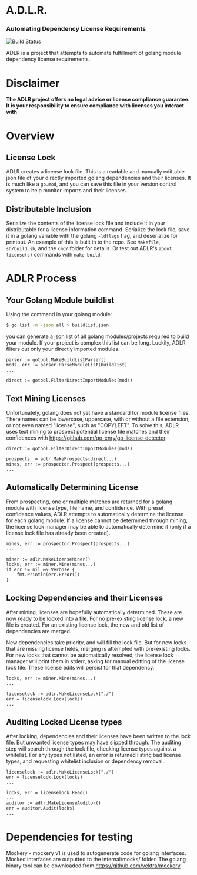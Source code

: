 # A.D.L.R.
### **A**utomating **D**ependency **L**icense **R**equirements

[![Build Status](https://www.travis-ci.com/blocky/adlr.svg?token=JczzdP6eMqmEqysZ8pDf&branch=main)](https://www.travis-ci.com/blocky/adlr)

ADLR is a project that attempts to automate fulfillment of golang module dependency license requirements.

# Disclaimer
**The ADLR project offers no legal advice or license compliance guarantee. It is your responsibility to ensure compliance with licenses you interact with**

# Overview
## License Lock
ADLR creates a license lock file. This is a readable and manually edittable json file of your directly imported golang dependencies and their licenses. It is much like a `go.mod`, and you can save this file in your version control system to help monitor imports and their licenses.

## Distributable Inclusion
Serialize the contents of the license lock file and include it in your distributable for a license information command. Serialize the lock file, save it in a golang variable with the golang `-ldflags` flag, and deserialize for printout. An example of this is built in to the repo. See `Makefile`, `sh/build.sh`, and the `cmd/` folder for details. Or test out ADLR's `about license(s)` commands with `make build`.

# ADLR Process
## Your Golang Module buildlist
Using the command in your golang module:
```sh
$ go list -m -json all > buildlist.json
```
you can generate a json list of all golang modules/projects required to build your module.
If your project is complex this list can be long. Luckily, ADLR filters out only your directly imported modules.
```golang
parser := gotool.MakeBuildListParser()
mods, err := parser.ParseModuleList(buildlist)
...

direct := gotool.FilterDirectImportModules(mods)
```

## Text Mining Licenses
Unfortunately, golang does not yet have a standard for module license files. There names can be lowercase, uppercase, with or without a file extension, or not even named "license", such as "COPYLEFT". To solve this, ADLR uses text mining to prospect potential license file matches and their confidences with https://github.com/go-enry/go-license-detector.
```golang
direct := gotool.FilterDirectImportModules(mods)

prospects := adlr.MakeProspects(direct...)
mines, err := prospector.Prospect(prospects...)
...
```

## Automatically Determining License
From prospecting, one or multiple matches are returned for a golang module with license type, file name, and confidence. With preset confidence values, ADLR attempts to automatically determine the license for each golang module. If a license cannot be determined through mining, the license lock manager may be able to automatically determine it (only if a license lock file has already been created).
```golang
mines, err := prospector.Prospect(prospects...)
...

miner := adlr.MakeLicenseMiner()
locks, err := miner.Mine(mines...)
if err != nil && Verbose {
	fmt.Println(err.Error())
}
```

## Locking Dependencies and their Licenses
After mining, licenses are hopefully automatically determined. These are now ready to be locked into a file. For no pre-existing license lock, a new file is created. For an existing license lock, the new and old list of dependencies are merged.

New dependencies take priority, and will fill the lock file. But for new locks that are missing license fields, merging is attempted with pre-existing locks. For new locks that cannot be automatically resolved, the license lock manager will print them in stderr, asking for manual editting of the license lock file. These license edits will persist for that dependency.
```golang
locks, err := miner.Mine(mines...)
...

licenselock := adlr.MakeLicenseLock("./")
err = licenselock.Lock(locks)
...
```

## Auditing Locked License types
After locking, dependencies and their licenses have been written to the lock file. But unwanted license types may have slipped through. The auditing step will search through the lock file, checking license types against a whitelist. For any types not listed, an error is returned listing bad license types, and requesting whitelist inclusion or dependency removal.
```golang
licenselock := adlr.MakeLicenseLock("./")
err = licenselock.Lock(locks)
...

locks, err = licenselock.Read()
...
auditor := adlr.MakeLicenseAuditor()
err = auditor.Audit(locks)
...
```

# Dependencies for testing
Mockery - mockery v1 is used to autogenerate code for golang interfaces. Mocked interfaces are outputted to the internal/mocks/ folder. The golang binary tool can be downloaded from https://github.com/vektra/mockery
